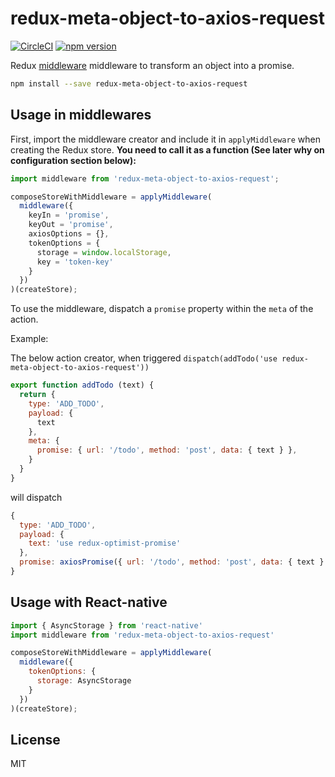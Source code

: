 redux-meta-object-to-axios-request
=============

[![CircleCI](https://circleci.com/gh/enkidevs/redux-meta-object-to-axios-request.svg?style=svg)](https://circleci.com/gh/enkidevs/redux-meta-object-to-axios-request)
[![npm version](https://img.shields.io/npm/v/redux-meta-object-to-axios-request.svg?style=flat-square)](https://www.npmjs.com/package/redux-meta-object-to-axios-request)

Redux [middleware](http://rackt.github.io/redux/docs/advanced/Middleware.html) middleware to transform an object into a promise.

```bash
npm install --save redux-meta-object-to-axios-request
```

## Usage in middlewares

First, import the middleware creator and include it in `applyMiddleware` when creating the Redux store. **You need to call it as a function (See later why on configuration section below):**

```js
import middleware from 'redux-meta-object-to-axios-request';

composeStoreWithMiddleware = applyMiddleware(
  middleware({
    keyIn = 'promise',
    keyOut = 'promise',
    axiosOptions = {},
    tokenOptions = {
      storage = window.localStorage,
      key = 'token-key'
    }
  })
)(createStore);

```

To use the middleware, dispatch a `promise` property within the `meta` of the action.

Example:

The below action creator, when triggered `dispatch(addTodo('use redux-meta-object-to-axios-request'))`

```js
export function addTodo (text) {
  return {
    type: 'ADD_TODO',
    payload: {
      text
    },
    meta: {
      promise: { url: '/todo', method: 'post', data: { text } },
    }
  }
}
```

will dispatch
```js
{
  type: 'ADD_TODO',
  payload: {
    text: 'use redux-optimist-promise'
  },
  promise: axiosPromise({ url: '/todo', method: 'post', data: { text } })
}
```

## Usage with React-native

```js
import { AsyncStorage } from 'react-native'
import middleware from 'redux-meta-object-to-axios-request'

composeStoreWithMiddleware = applyMiddleware(
  middleware({
    tokenOptions: {
      storage: AsyncStorage
    }
  })
)(createStore);

```

## License

  MIT
